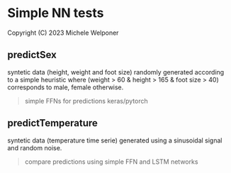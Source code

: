 Simple NN tests
==
Copyright (C) 2023 Michele Welponer

## predictSex
syntetic data (height, weight and foot size) randomly generated according to a simple heuristic where (weight > 60 & height > 165 & foot size > 40) corresponds to male, female otherwise. 
> simple FFNs for predictions keras/pytorch

## predictTemperature 
syntetic data (temperature time serie) generated using a sinusoidal signal and random noise.
> compare predictions using simple FFN and LSTM networks 
